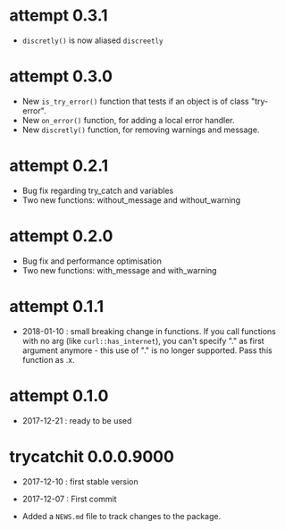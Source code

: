 # attempt 0.3.1

* `discretly()` is now aliased `discreetly`

# attempt 0.3.0

* New `is_try_error()` function that tests if an object is of class "try-error".
* New `on_error()` function, for adding a local error handler.
* New `discretly()` function, for removing warnings and message.

# attempt 0.2.1

* Bug fix regarding try_catch and variables
* Two new functions: without_message and without_warning

# attempt 0.2.0

* Bug fix and performance optimisation
* Two new functions: with_message and with_warning

# attempt 0.1.1

* 2018-01-10 : small breaking change in functions. If you call functions with no arg (like `curl::has_internet`), you can't specify "." as first argument anymore - this use of "." is no longer supported. Pass this function as .x.

# attempt 0.1.0

* 2017-12-21 : ready to be used 

# trycatchit 0.0.0.9000

* 2017-12-10 : first stable version

* 2017-12-07 : First commit 

* Added a `NEWS.md` file to track changes to the package.



